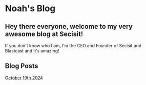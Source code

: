 # Noah's Blog

## Hey there everyone, welcome to my very awesome blog at Secisit!
If you don't know who I am, I'm the CEO and Founder of Secisit and Blastcast and it's amazing!

## Blog Posts
[October 19th 2024](https://secisit.com/blog/noah/19102024)
